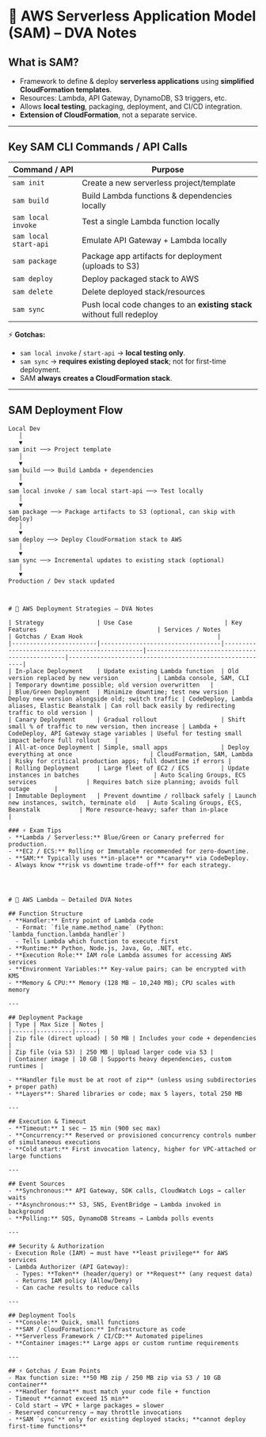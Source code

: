 # 🔹 AWS Serverless Application Model (SAM) – DVA Notes

## What is SAM?
- Framework to define & deploy **serverless applications** using **simplified CloudFormation templates**.
- Resources: Lambda, API Gateway, DynamoDB, S3 triggers, etc.
- Allows **local testing**, packaging, deployment, and CI/CD integration.
- **Extension of CloudFormation**, not a separate service.

---

## Key SAM CLI Commands / API Calls

| Command / API | Purpose |
|---------------|---------|
| `sam init` | Create a new serverless project/template |
| `sam build` | Build Lambda functions & dependencies locally |
| `sam local invoke` | Test a single Lambda function locally |
| `sam local start-api` | Emulate API Gateway + Lambda locally |
| `sam package` | Package app artifacts for deployment (uploads to S3) |
| `sam deploy` | Deploy packaged stack to AWS |
| `sam delete` | Delete deployed stack/resources |
| `sam sync` | Push local code changes to an **existing stack** without full redeploy |

⚡ **Gotchas:**
- `sam local invoke` / `start-api` → **local testing only**.  
- `sam sync` → **requires existing deployed stack**; not for first-time deployment.  
- SAM **always creates a CloudFormation stack**.

---

## SAM Deployment Flow

```text
Local Dev
   │
   ▼
sam init ──> Project template
   │
   ▼
sam build ──> Build Lambda + dependencies
   │
   ▼
sam local invoke / sam local start-api ──> Test locally
   │
   ▼
sam package ──> Package artifacts to S3 (optional, can skip with deploy)
   │
   ▼
sam deploy ──> Deploy CloudFormation stack to AWS
   │
   ▼
sam sync ──> Incremental updates to existing stack (optional)
   │
   ▼
Production / Dev stack updated



# 🔹 AWS Deployment Strategies – DVA Notes

| Strategy               | Use Case                          | Key Features                                  | Services / Notes                              | Gotchas / Exam Hook                                      |
|------------------------|----------------------------------|-----------------------------------------------|-----------------------------------------------|---------------------------------------------------------|
| In-place Deployment    | Update existing Lambda function  | Old version replaced by new version           | Lambda console, SAM, CLI                       | Temporary downtime possible; old version overwritten   |
| Blue/Green Deployment  | Minimize downtime; test new version | Deploy new version alongside old; switch traffic | CodeDeploy, Lambda aliases, Elastic Beanstalk | Can roll back easily by redirecting traffic to old version |
| Canary Deployment      | Gradual rollout                  | Shift small % of traffic to new version, then increase | Lambda + CodeDeploy, API Gateway stage variables | Useful for testing small impact before full rollout    |
| All-at-once Deployment | Simple, small apps               | Deploy everything at once                      | CloudFormation, SAM, Lambda                    | Risky for critical production apps; full downtime if errors |
| Rolling Deployment     | Large fleet of EC2 / ECS         | Update instances in batches                     | Auto Scaling Groups, ECS services              | Requires batch size planning; avoids full outage       |
| Immutable Deployment   | Prevent downtime / rollback safely | Launch new instances, switch, terminate old   | Auto Scaling Groups, ECS, Beanstalk           | More resource-heavy; safer than in-place               |

### ⚡ Exam Tips
- **Lambda / Serverless:** Blue/Green or Canary preferred for production.  
- **EC2 / ECS:** Rolling or Immutable recommended for zero-downtime.  
- **SAM:** Typically uses **in-place** or **canary** via CodeDeploy.  
- Always know **risk vs downtime trade-off** for each strategy.




# 🔹 AWS Lambda – Detailed DVA Notes

## Function Structure
- **Handler:** Entry point of Lambda code  
  - Format: `file_name.method_name` (Python: `lambda_function.lambda_handler`)  
  - Tells Lambda which function to execute first
- **Runtime:** Python, Node.js, Java, Go, .NET, etc.
- **Execution Role:** IAM role Lambda assumes for accessing AWS services
- **Environment Variables:** Key-value pairs; can be encrypted with KMS
- **Memory & CPU:** Memory (128 MB – 10,240 MB); CPU scales with memory

---

## Deployment Package
| Type | Max Size | Notes |
|------|----------|------|
| Zip file (direct upload) | 50 MB | Includes your code + dependencies |
| Zip file (via S3) | 250 MB | Upload larger code via S3 |
| Container image | 10 GB | Supports heavy dependencies, custom runtimes |

- **Handler file must be at root of zip** (unless using subdirectories + proper path)
- **Layers**: Shared libraries or code; max 5 layers, total 250 MB

---

## Execution & Timeout
- **Timeout:** 1 sec – 15 min (900 sec max)
- **Concurrency:** Reserved or provisioned concurrency controls number of simultaneous executions
- **Cold start:** First invocation latency, higher for VPC-attached or large functions

---

## Event Sources
- **Synchronous:** API Gateway, SDK calls, CloudWatch Logs → caller waits
- **Asynchronous:** S3, SNS, EventBridge → Lambda invoked in background
- **Polling:** SQS, DynamoDB Streams → Lambda polls events

---

## Security & Authorization
- Execution Role (IAM) → must have **least privilege** for AWS services
- Lambda Authorizer (API Gateway):
  - Types: **Token** (header/query) or **Request** (any request data)
  - Returns IAM policy (Allow/Deny)
  - Can cache results to reduce calls

---

## Deployment Tools
- **Console:** Quick, small functions
- **SAM / CloudFormation:** Infrastructure as code
- **Serverless Framework / CI/CD:** Automated pipelines
- **Container images:** Large apps or custom runtime requirements

---

## ⚡ Gotchas / Exam Points
- Max function size: **50 MB zip / 250 MB zip via S3 / 10 GB container**
- **Handler format** must match your code file + function
- Timeout **cannot exceed 15 min**
- Cold start → VPC + large packages = slower
- Reserved concurrency → may throttle invocations
- **SAM `sync`** only for existing deployed stacks; **cannot deploy first-time functions**




